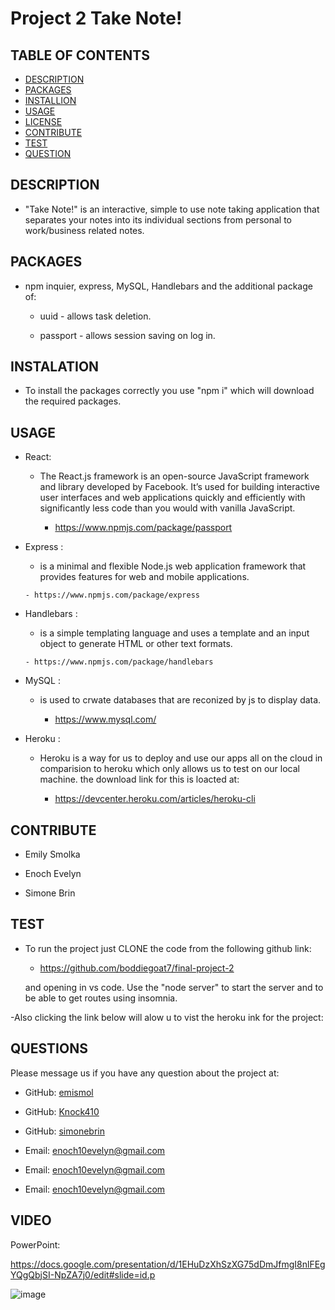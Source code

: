 # Project 2 Take Note!


## TABLE OF CONTENTS
  - [DESCRIPTION](#description)
  - [PACKAGES](#packages)
  - [INSTALLION](#installation)
  - [USAGE](#usage)
  - [LICENSE](#license)
  - [CONTRIBUTE](#contribute)
  - [TEST](#test)
  - [QUESTION](#questions)


## DESCRIPTION

        
- "Take Note!" is an interactive, simple to use note taking application that separates your notes into its individual sections from personal to work/business related notes.


## PACKAGES


- npm inquier, express, MySQL, Handlebars and the additional package of:
    
    - uuid - allows task deletion.
    
    - passport - allows session saving on log in.


## INSTALATION

      
- To install the packages correctly you use "npm i" which will download the required packages.


## USAGE


- React:

  - The React.js framework is an open-source JavaScript framework and library developed by Facebook. It’s used for building interactive user interfaces and web applications quickly and efficiently with significantly less code than you would with vanilla JavaScript.
    
      - https://www.npmjs.com/package/passport

- Express :

    -  is a minimal and flexible Node.js web application framework that provides features for web and mobile applications.  
  
      - https://www.npmjs.com/package/express
    
- Handlebars :

    -  is a simple templating language and uses a template and an input object to generate HTML or other text formats.  
  
      - https://www.npmjs.com/package/handlebars
   
- MySQL :

    - is used to crwate databases that are reconized by js to display data.  
  
      - https://www.mysql.com/  
    
    
    

- Heroku :

  - Heroku is a way for us to deploy and use our apps all on the cloud in comparision to heroku which only allows us to test on our local machine. the download link for this is loacted at: 
    
    - https://devcenter.heroku.com/articles/heroku-cli



## CONTRIBUTE


- Emily Smolka 

- Enoch Evelyn

- Simone Brin 


## TEST

      
- To run the project just CLONE the code from the following github link:

   - https://github.com/boddiegoat7/final-project-2

   and opening in vs code. Use the "node server" to start the server and to be able to get routes using insomnia.

-Also clicking the link below will alow u to vist the heroku ink for the project:

    
## QUESTIONS


Please message us if you have any question about the project at:

- GitHub: [emismol](https://github.com/emismol)

- GitHub: [Knock410](https://github.com/Knock410)
 
- GitHub: [simonebrin](https://github.com/simonebrin)
    

- Email: [enoch10evelyn@gmail.com](mailto:enoch10evelyn@gmail.com})

- Email: [enoch10evelyn@gmail.com](mailto:enoch10evelyn@gmail.com})

- Email: [enoch10evelyn@gmail.com](mailto:enoch10evelyn@gmail.com})


## VIDEO

PowerPoint:

https://docs.google.com/presentation/d/1EHuDzXhSzXG75dDmJfmgI8nlFEgYQgQbjSI-NpZA7j0/edit#slide=id.p

![image](https://user-images.githubusercontent.com/107076722/202585509-eb58c5e5-79f1-4de7-8033-26f85fd07bec.png)


